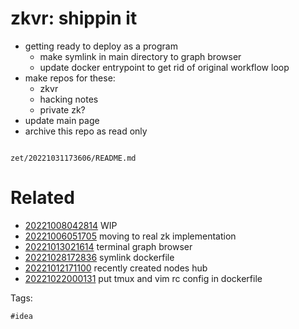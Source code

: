 # zkvr: shippin it

- getting ready to deploy as a program
  - make symlink in main directory to graph browser
  - update docker entrypoint to get rid of original workflow loop
- make repos for these:
  - zkvr
  - hacking notes
  - private zk?
- update main page
- archive this repo as read only

```
```

` zet/20221031173606/README.md `

# Related

- [20221008042814](/zet/20221008042814/README.md) WIP
- [20221006051705](/zet/20221006051705/README.md) moving to real zk implementation
- [20221013021614](/zet/20221013021614/README.md) terminal graph browser
- [20221028172836](/zet/20221028172836/README.md) symlink dockerfile
- [20221012171100](/zet/20221012171100/README.md) recently created nodes hub
- [20221022000131](/zet/20221022000131/README.md) put tmux and vim rc config in dockerfile

Tags:

    #idea
